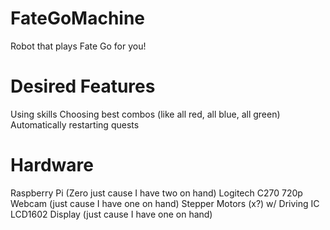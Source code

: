 # FateGoMachine
Robot that plays Fate Go for you!

# Desired Features
Using skills
Choosing best combos (like all red, all blue, all green)
Automatically restarting quests

# Hardware
Raspberry Pi (Zero just cause I have two on hand)
Logitech C270 720p Webcam (just cause I have one on hand)
Stepper Motors (x?) w/ Driving IC
LCD1602 Display (just cause I have one on hand)

